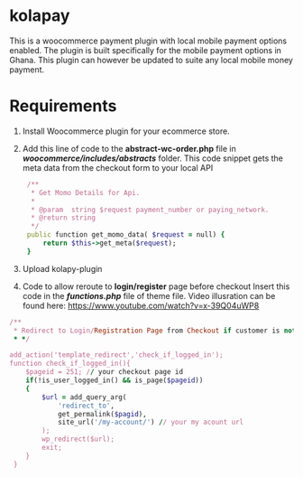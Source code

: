 # kolapay
This is a woocommerce payment plugin with local mobile payment options enabled.
The plugin is built specifically for the mobile payment options in Ghana.
This plugin can however be updated to suite any local mobile money payment.

# Requirements
1. Install Woocommerce plugin for your ecommerce store.
2. Add this line of code to the **abstract-wc-order.php** file in ***woocommerce/includes/abstracts*** folder.
   This code snippet gets the meta data from the checkout form to your local API
   ```ruby
	/**
	 * Get Momo Details for Api.
	 *
	 * @param  string $request payment_number or paying_network.
	 * @return string
	 */
 	public function get_momo_data( $request = null) {
		return $this->get_meta($request);
	}
	```
3. Upload kolapy-plugin

4. Code to allow reroute to **login/register** page before checkout Insert this code in the ***functions.php*** file of theme file.
   Video illusration can be found here: https://www.youtube.com/watch?v=x-39Q04uWP8 
  ```ruby
  /**
   * Redirect to Login/Registration Page from Checkout if customer is not logged in.
   * */
 
  add_action('template_redirect','check_if_logged_in');
  function check_if_logged_in(){
      $pageid = 251; // your checkout page id
      if(!is_user_logged_in() && is_page($pageid))
      {
          $url = add_query_arg(
              'redirect_to',
              get_permalink($pagid),
              site_url('/my-account/') // your my acount url
          );
          wp_redirect($url);
          exit;
      }
   }
  ```
  

